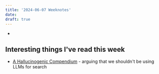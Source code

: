 ```yaml
---
title: '2024-06-07 Weeknotes'
date: 
draft: true
---
```

- 

## Interesting things I've read this week
- [A Hallucinogenic Compendium](https://cyberneticforests.substack.com/p/a-hallucinogenic-compendium) - arguing that we shouldn't be using LLMs for search
